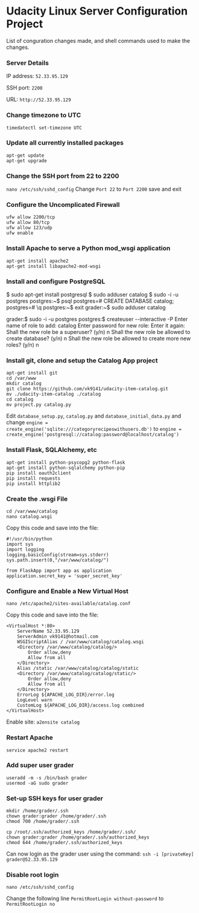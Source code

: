 # Udacity Linux Server Configuration Project

List of conguration changes made, and shell commands used to make the changes.

### Server Details

IP address: `52.33.95.129`

SSH port: `2200`

URL: `http://52.33.95.129`

### Change timezone to UTC

`timedatectl set-timezone UTC`

### Update all currently installed packages

```
apt-get update
apt-get upgrade
```

### Change the SSH port from 22 to 2200

`nano /etc/ssh/sshd_config`
Change `Port 22` to `Port 2200` save and exit

### Configure the Uncomplicated Firewall

```
ufw allow 2200/tcp
ufw allow 80/tcp
ufw allow 123/udp
ufw enable
```

### Install Apache to serve a Python mod_wsgi application

```
apt-get install apache2
apt-get install libapache2-mod-wsgi
```

### Install and configure PostgreSQL

$ sudo apt-get install postgresql
$ sudo adduser catalog
$ sudo -i -u postgres
postgres:~$ psql
postgres=# CREATE DATABASE catalog;
postgres=# \q
postgres:~$ exit
grader:~$ sudo adduser catalog

grader:$ sudo -i -u postgres postgres:$ createuser --interactive -P Enter name of role to add: catalog Enter password for new role: Enter it again: Shall the new role be a superuser? (y/n) n Shall the new role be allowed to create database? (y/n) n Shall the new role be allowed to create more new roles? (y/n) n

### Install git, clone and setup the Catalog App project

```
apt-get install git
cd /var/www
mkdir catalog
git clone https://github.com/vk9141/udacity-item-catalog.git
mv ./udacity-item-catalog ./catalog
cd catalog
mv project.py catalog.py
```

Edit `database_setup.py`, `catalog.py` and `database_initial_data.py` and change `engine = create_engine('sqlite:///categoryrecipeswithusers.db')` to `engine = create_engine('postgresql://catalog:password@localhost/catalog')`

### Install Flask, SQLAlchemy, etc

```
apt-get install python-psycopg2 python-flask
apt-get install python-sqlalchemy python-pip
pip install oauth2client
pip install requests
pip install httplib2
```

### Create the .wsgi File

```
cd /var/www/catalog
nano catalog.wsgi
``` 

Copy this code and save into the file:

```
#!/usr/bin/python
import sys
import logging
logging.basicConfig(stream=sys.stderr)
sys.path.insert(0,"/var/www/catalog/")

from FlaskApp import app as application
application.secret_key = 'super_secret_key'
```

### Configure and Enable a New Virtual Host

`nano /etc/apache2/sites-available/catalog.conf`

Copy this code and save into the file:

```
<VirtualHost *:80>
    ServerName 52.33.95.129
    ServerAdmin vk9141@hotmail.com
    WSGIScriptAlias / /var/www/catalog/catalog.wsgi
    <Directory /var/www/catalog/catalog/>
        Order allow,deny
        Allow from all
    </Directory>
    Alias /static /var/www/catalog/catalog/static
    <Directory /var/www/catalog/catalog/static/>
        Order allow,deny
        Allow from all
    </Directory>
    ErrorLog ${APACHE_LOG_DIR}/error.log
    LogLevel warn
    CustomLog ${APACHE_LOG_DIR}/access.log combined
</VirtualHost>
```
Enable site:
`a2ensite catalog`

### Restart Apache

`service apache2 restart`

### Add super user grader

```
useradd -m -s /bin/bash grader
usermod -aG sudo grader
```

### Set-up SSH keys for user grader

```
mkdir /home/grader/.ssh
chown grader:grader /home/grader/.ssh
chmod 700 /home/grader/.ssh

cp /root/.ssh/authorized_keys /home/grader/.ssh/
chown grader:grader /home/grader/.ssh/authorized_keys
chmod 644 /home/grader/.ssh/authorized_keys
```

Can now login as the grader user using the command: `ssh -i [privateKey] grader@52.33.95.129`

### Disable root login

`nano /etc/ssh/sshd_config`

Change the following line `PermitRootLogin without-password` to `PermitRootLogin no`
